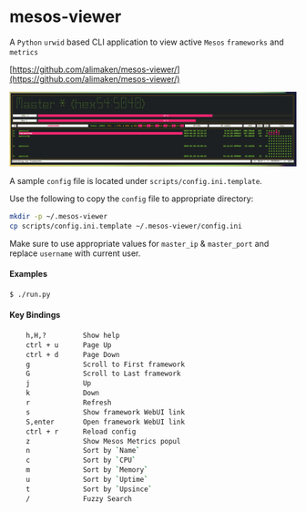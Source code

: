 mesos-viewer
============
A `Python` `urwid` based CLI application to view active `Mesos` `frameworks` and `metrics`

[https://github.com/alimaken/mesos-viewer/](https://github.com/alimaken/mesos-viewer/)

![mesos-viewer](https://raw.githubusercontent.com/alimaken/mesos-viewer/master/img/mesos-viewer.png)


A sample `config` file is located under `scripts/config.ini.template`.

Use the following to copy the `config` file to appropriate directory:
```bash
mkdir -p ~/.mesos-viewer
cp scripts/config.ini.template ~/.mesos-viewer/config.ini
```

Make sure to use appropriate values for `master_ip` & `master_port` and replace `username` with current user.

#### Examples

```bash
$ ./run.py  
```

#### Key Bindings
```bash
    h,H,?         Show help
    ctrl + u      Page Up
    ctrl + d      Page Down 
    g             Scroll to First framework 
    G             Scroll to Last framework 
    j             Up 
    k             Down 
    r             Refresh 
    s             Show framework WebUI link 
    S,enter       Open framework WebUI link 
    ctrl + r      Reload config 
    z             Show Mesos Metrics popul
    n             Sort by `Name` 
    c             Sort by `CPU` 
    m             Sort by `Memory` 
    u             Sort by `Uptime` 
    t             Sort by `Upsince` 
    /             Fuzzy Search
```

